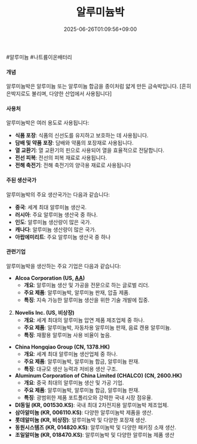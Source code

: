 ﻿---
title: "알루미늄박"
date: 2025-06-26T01:09:56+09:00
lastmod: 2025-06-26T01:09:56+09:00
type: docs
sidebar:
  open: true
weight: 3
---
<div style="display:none">
  <meta property="article:published_time" content="2025-06-25T16:09:56Z" />
  <meta property="article:modified_time" content="2025-06-25T16:09:56Z" />
</div>
#알루미늄 #나트륨이온배터리 

#### 개념

알루미늄박은 알루미늄 또는 알루미늄 합금을 종이처럼 얇게 만든 금속박입니다. [흔히 은박지로도 불리며, 다양한 산업에서 사용됩니다]
#### 사용처

알루미늄박은 여러 용도로 사용됩니다:

- **식품 포장**: 식품의 신선도를 유지하고 보호하는 데 사용됩니다.
- **담배 및 약품 포장**: 담배와 약품의 포장재로 사용됩니다.
- **열 교환기**: 열 교환기의 핀으로 사용되어 열을 효율적으로 전달합니다.
- **전선 피복**: 전선의 피복 재료로 사용됩니다.
- **전해 축전기**: 전해 축전기의 양극용 재료로 사용됩니다

#### 주된 생산국가

알루미늄박의 주요 생산국가는 다음과 같습니다:

- **중국**: 세계 최대 알루미늄 생산국.
- **러시아**: 주요 알루미늄 생산국 중 하나.
- **인도**: 알루미늄 생산량이 많은 국가.
- **캐나다**: 알루미늄 생산량이 많은 국가.
- **아랍에미리트**: 주요 알루미늄 생산국 중 하나

#### 관련기업

알루미늄박을 생산하는 주요 기업은 다음과 같습니다:

- **Alcoa Corporation (US, [AA](/company-analysis/aa/))**
    - **개요**: 알루미늄 생산 및 가공을 전문으로 하는 글로벌 리더.
    - **주요 제품**: 알루미늄박, 알루미늄 판재, 압출 제품.
    - **특징**: 지속 가능한 알루미늄 생산을 위한 기술 개발에 집중.
2. **Novelis Inc. (US, 비상장)**
    - **개요**: 세계 최대의 알루미늄 압연 제품 제조업체 중 하나.
    - **주요 제품**: 알루미늄박, 자동차용 알루미늄 판재, 음료 캔용 알루미늄.
    - **특징**: 재활용 알루미늄 사용 비율이 높음.
- **China Hongqiao Group (CN, 1378.HK)**
    - **개요**: 세계 최대 알루미늄 생산업체 중 하나.
    - **주요 제품**: 알루미늄박, 알루미늄 합금, 알루미늄 판재.
    - **특징**: 대규모 생산 능력과 저비용 생산 구조.
- **Aluminum Corporation of China Limited (CHALCO) (CN, 2600.HK)**
    - **개요**: 중국 최대의 알루미늄 생산 및 가공 기업.
    - **주요 제품**: 알루미늄박, 알루미늄 합금, 알루미늄 판재.
    - **특징**: 광범위한 제품 포트폴리오와 강력한 국내 시장 점유율.
- **DI동일 (KR, 001530.KS)**: 국내 최대 2차전지용 알루미늄박 제조업체.
- **삼아알미늄 (KR, 006110.KS)**: 다양한 알루미늄박 제품을 생산.
- **롯데알미늄 (KR, 비상장)**: 알루미늄박 및 다양한 포장재 생산.
- **동원시스템즈 (KR, 014820.KS)**: 알루미늄박 및 다양한 패키징 소재 생산.
- **조일알미늄 (KR, 018470.KS)**: 알루미늄박 및 다양한 알루미늄 제품 생산
